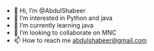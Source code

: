 - 👋 Hi, I’m @AbdulShabeer
- 👀 I’m interested in Python and java
- 🌱 I’m currently learning java
- 💞️ I’m looking to collaborate on MNC
- 📫 How to reach me abdulshabeer@gmail.com

<!---
abdulshabee/abdulshabee is a ✨ special ✨ repository because its `README.md` (this file) appears on your GitHub profile.
You can click the Preview link to take a look at your changes.
--->
